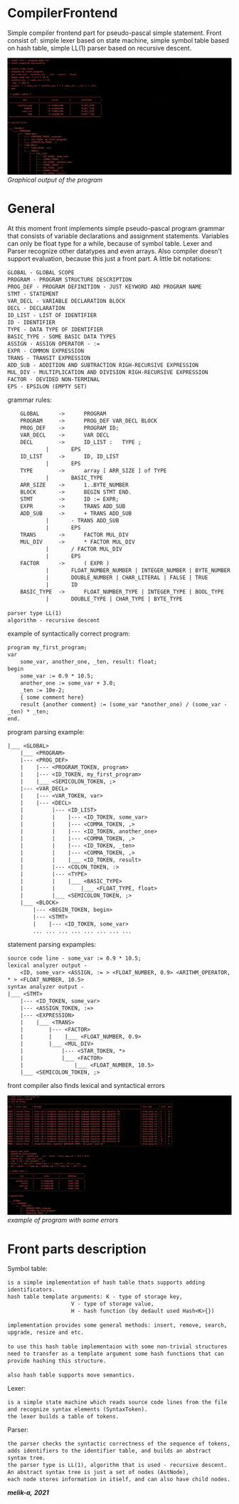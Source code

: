 # CompilerFrontend
Simple compiler frontend part for pseudo-pascal simple statement.
Front consist of: simple lexer based on state machine, simple symbol table based on hash table, simple LL(1) parser based on recursive descent.

![Program](/img/execution.PNG "program") 
*Graphical output of the program*

# General
At this moment front implements simple pseudo-pascal program grammar that consists of variable declarations and assignment statements.
Variables can only be float type for a while, because of symbol table. Lexer and Parser recognize other datatypes and even arrays.
Also compiler doesn't support evaluation, because this just a front part.
A little bit notations:

	GLOBAL - GLOBAL SCOPE
	PROGRAM - PROGRAM STRUCTURE DESCRIPTION
	PROG_DEF - PROGRAM DEFINITION - JUST KEYWORD AND PROGRAM NAME
	STMT - STATEMENT
	VAR_DECL - VARIABLE DECLARATION BLOCK
	DECL - DECLARATION
	ID_LIST - LIST OF IDENTIFIER
	ID - IDENTIFIER
	TYPE - DATA TYPE OF IDENTIFIER
	BASIC_TYPE - SOME BASIC DATA TYPES
	ASSIGN - ASSIGN OPERATOR - :=
	EXPR - COMMON EXPRESSION
	TRANS - TRANSIT EXPRESSION
	ADD_SUB - ADDITION AND SUBTRACTION RIGH-RECURSIVE EXPRESSION
	MUL_DIV - MULTIPLICATION AND DIVISION RIGH-RECURSIVE EXPRESSION
	FACTOR - DEVIDED NON-TERMINAL
	EPS - EPSILON (EMPTY SET)

grammar rules:
	
		GLOBAL		->		PROGRAM
		PROGRAM		->		PROG_DEF VAR_DECL BLOCK
		PROG_DEF	->		PROGRAM ID;
		VAR_DECL	->		VAR DECL
		DECL		->		ID_LIST	:	TYPE ;
				|		EPS
		ID_LIST		->		ID, ID_LIST
				|		EPS
		TYPE		->		array [ ARR_SIZE ] of TYPE
				|		BASIC_TYPE
		ARR_SIZE	->		1..BYTE_NUMBER
		BLOCK		->		BEGIN STMT END.
		STMT		->		ID := EXPR;
		EXPR		->		TRANS ADD_SUB
		ADD_SUB		->		+ TRANS ADD_SUB
				|		- TRANS ADD_SUB
				|		EPS
		TRANS		->		FACTOR MUL_DIV
		MUL_DIV		->		* FACTOR MUL_DIV
				|		/ FACTOR MUL_DIV
				|		EPS
		FACTOR		->		( EXPR )
				|		FLOAT_NUMBER_NUMBER | INTEGER_NUMBER | BYTE_NUMBER 
				| 		DOUBLE_NUMBER | CHAR_LITERAL | FALSE | TRUE 
				|		ID
		BASIC_TYPE	->		FLOAT_NUMBER_TYPE | INTEGER_TYPE | BOOL_TYPE 
				| 		DOUBLE_TYPE | CHAR_TYPE | BYTE_TYPE

	parser type LL(1)
	algorithm - recursive descent


example of syntactically correct program:
	
	program my_first_program;
	var 
		some_var, another_one, _ten, result: float;
	begin
		some_var := 0.9 * 10.5;
		another_one := some_var + 3.0;
		_ten := 10e-2;
		{ some comment here}
		result {another comment} := (some_var *another_one) / (some_var - _ten) * _ten;
	end.

program parsing example:
	
	|___ <GLOBAL>
	    |___ <PROGRAM>
		|--- <PROG_DEF>
		|    |--- <PROGRAM_TOKEN, program>
		|    |--- <ID_TOKEN, my_first_program>
		|    |___ <SEMICOLON_TOKEN, ;>
		|--- <VAR_DECL>
		|    |--- <VAR_TOKEN, var>
		|    |--- <DECL>
		|         |--- <ID_LIST>
		|         |    |--- <ID_TOKEN, some_var>
		|         |    |--- <COMMA_TOKEN, ,>
		|         |    |--- <ID_TOKEN, another_one>
		|         |    |--- <COMMA_TOKEN, ,>
		|         |    |--- <ID_TOKEN, _ten>
		|         |    |--- <COMMA_TOKEN, ,>
		|         |    |___ <ID_TOKEN, result>
		|         |--- <COLON_TOKEN, :>
		|         |--- <TYPE>
		|         |    |___ <BASIC_TYPE>
		|         |        |___ <FLOAT_TYPE, float>
		|         |___ <SEMICOLON_TOKEN, ;>
		|___ <BLOCK>
		    |--- <BEGIN_TOKEN, begin>
		    |--- <STMT>
		    |    |--- <ID_TOKEN, some_var>
			... ... ... ... ... ... ... ...
	
statement parsing expamples:
	
	source code line - some_var := 0.9 * 10.5;
	lexical analyzer output - 
		<ID, some_var> <ASSIGN, := > <FLOAT_NUMBER, 0.9> <ARITHM_OPERATOR, * > <FLOAT_NUMBER, 10.5>
	syntax analyzer output -				
	|___ <STMT>
		|--- <ID_TOKEN, some_var>
		|--- <ASSIGN_TOKEN, :=>
		|--- <EXPRESSION>
		|    |___ <TRANS>
		|        |--- <FACTOR>
		|        |    |___ <FLOAT_NUMBER, 0.9>
		|        |___ <MUL_DIV>
		|            |--- <STAR_TOKEN, *>
		|            |___ <FACTOR>
		|                |___ <FLOAT_NUMBER, 10.5>
		|___ <SEMICOLON_TOKEN, ;>

front compiler also finds lexical and syntactical errors

![error_prog](/img/error_prog.PNG)
*example of program with some errors*

# Front parts description

Symbol table:

    is a simple implementation of hash table thats supports adding identificators.
    hash table template arguments: K - type of storage key,
                        V - type of storage value,
                        H - hash function (by dedault used Hash<K>{})

    implementation provides some general methods: insert, remove, search, upgrade, resize and etc.

    to use this hash table implementaion with some non-trivial structures
    need to transfer as a template argument some hash functions that can provide hashing this structure.

    also hash table supports move semantics.

Lexer:
  
    is a simple state machine which reads source code lines from the file 
    and recognize syntax elements (SyntaxToken).
    the lexer builds a table of tokens.

Parser:
    
    the parser checks the syntactic correctness of the sequence of tokens, 
    adds identifiers to the identifier table, and builds an abstract syntax tree.
    the parser type is LL(1), algorithm that is used - recursive descent.
    An abstract syntax tree is just a set of nodes (AstNode), 
    each node stores information in itself, and can also have child nodes.

___melik-a,___ 
___2021___ 
